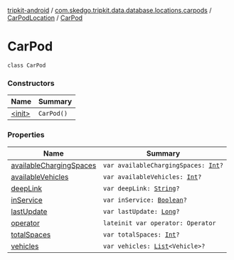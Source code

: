 [tripkit-android](../../../index.md) / [com.skedgo.tripkit.data.database.locations.carpods](../../index.md) / [CarPodLocation](../index.md) / [CarPod](./index.md)

# CarPod

`class CarPod`

### Constructors

| Name | Summary |
|---|---|
| [&lt;init&gt;](-init-.md) | `CarPod()` |

### Properties

| Name | Summary |
|---|---|
| [availableChargingSpaces](available-charging-spaces.md) | `var availableChargingSpaces: `[`Int`](https://kotlinlang.org/api/latest/jvm/stdlib/kotlin/-int/index.html)`?` |
| [availableVehicles](available-vehicles.md) | `var availableVehicles: `[`Int`](https://kotlinlang.org/api/latest/jvm/stdlib/kotlin/-int/index.html)`?` |
| [deepLink](deep-link.md) | `var deepLink: `[`String`](https://kotlinlang.org/api/latest/jvm/stdlib/kotlin/-string/index.html)`?` |
| [inService](in-service.md) | `var inService: `[`Boolean`](https://kotlinlang.org/api/latest/jvm/stdlib/kotlin/-boolean/index.html)`?` |
| [lastUpdate](last-update.md) | `var lastUpdate: `[`Long`](https://kotlinlang.org/api/latest/jvm/stdlib/kotlin/-long/index.html)`?` |
| [operator](operator.md) | `lateinit var operator: Operator` |
| [totalSpaces](total-spaces.md) | `var totalSpaces: `[`Int`](https://kotlinlang.org/api/latest/jvm/stdlib/kotlin/-int/index.html)`?` |
| [vehicles](vehicles.md) | `var vehicles: `[`List`](https://kotlinlang.org/api/latest/jvm/stdlib/kotlin.collections/-list/index.html)`<Vehicle>?` |
